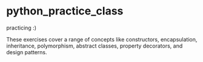 # python_practice_class
practicing :)

These exercises cover a range of concepts like constructors, encapsulation, inheritance, polymorphism, abstract classes, property decorators, and design patterns. 